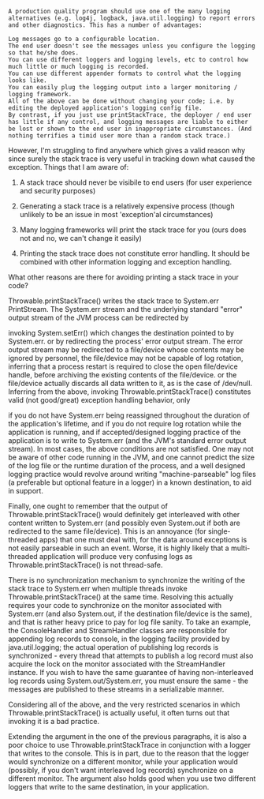 
```
A production quality program should use one of the many logging alternatives (e.g. log4j, logback, java.util.logging) to report errors and other diagnostics. This has a number of advantages:

Log messages go to a configurable location.
The end user doesn't see the messages unless you configure the logging so that he/she does.
You can use different loggers and logging levels, etc to control how much little or much logging is recorded.
You can use different appender formats to control what the logging looks like.
You can easily plug the logging output into a larger monitoring / logging framework.
All of the above can be done without changing your code; i.e. by editing the deployed application's logging config file.
By contrast, if you just use printStackTrace, the deployer / end user has little if any control, and logging messages are liable to either be lost or shown to the end user in inappropriate circumstances. (And nothing terrifies a timid user more than a random stack trace.)
```


However, I'm struggling to find anywhere which gives a valid reason why since surely the stack trace is very useful in tracking down what caused the exception. Things that I am aware of:

1) A stack trace should never be visibile to end users (for user experience and security purposes)

2) Generating a stack trace is a relatively expensive process (though unlikely to be an issue in most 'exception'al circumstances)

3) Many logging frameworks will print the stack trace for you (ours does not and no, we can't change it easily)

4) Printing the stack trace does not constitute error handling. It should be combined with other information logging and exception handling.

What other reasons are there for avoiding printing a stack trace in your code?

Throwable.printStackTrace() writes the stack trace to System.err PrintStream. The System.err stream and the underlying standard "error" output stream of the JVM process can be redirected by

invoking System.setErr() which changes the destination pointed to by System.err.
or by redirecting the process' error output stream. The error output stream may be redirected to a file/device
whose contents may be ignored by personnel,
the file/device may not be capable of log rotation, inferring that a process restart is required to close the open file/device handle, before archiving the existing contents of the file/device.
or the file/device actually discards all data written to it, as is the case of /dev/null.
Inferring from the above, invoking Throwable.printStackTrace() constitutes valid (not good/great) exception handling behavior, only

if you do not have System.err being reassigned throughout the duration of the application's lifetime,
and if you do not require log rotation while the application is running,
and if accepted/designed logging practice of the application is to write to System.err (and the JVM's standard error output stream).
In most cases, the above conditions are not satisfied. One may not be aware of other code running in the JVM, and one cannot predict the size of the log file or the runtime duration of the process, and a well designed logging practice would revolve around writing "machine-parseable" log files (a preferable but optional feature in a logger) in a known destination, to aid in support.

Finally, one ought to remember that the output of Throwable.printStackTrace() would definitely get interleaved with other content written to System.err (and possibly even System.out if both are redirected to the same file/device). This is an annoyance (for single-threaded apps) that one must deal with, for the data around exceptions is not easily parseable in such an event. Worse, it is highly likely that a multi-threaded application will produce very confusing logs as Throwable.printStackTrace() is not thread-safe.

There is no synchronization mechanism to synchronize the writing of the stack trace to System.err when multiple threads invoke Throwable.printStackTrace() at the same time. Resolving this actually requires your code to synchronize on the monitor associated with System.err (and also System.out, if the destination file/device is the same), and that is rather heavy price to pay for log file sanity. To take an example, the ConsoleHandler and StreamHandler classes are responsible for appending log records to console, in the logging facility provided by java.util.logging; the actual operation of publishing log records is synchronized - every thread that attempts to publish a log record must also acquire the lock on the monitor associated with the StreamHandler instance. If you wish to have the same guarantee of having non-interleaved log records using System.out/System.err, you must ensure the same - the messages are published to these streams in a serializable manner.

Considering all of the above, and the very restricted scenarios in which Throwable.printStackTrace() is actually useful, it often turns out that invoking it is a bad practice.

Extending the argument in the one of the previous paragraphs, it is also a poor choice to use Throwable.printStackTrace in conjunction with a logger that writes to the console. This is in part, due to the reason that the logger would synchronize on a different monitor, while your application would (possibly, if you don't want interleaved log records) synchronize on a different monitor. The argument also holds good when you use two different loggers that write to the same destination, in your application.
